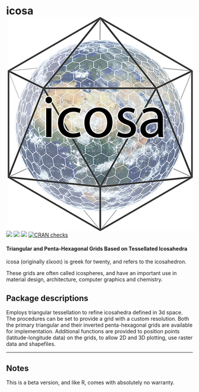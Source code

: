 
# icosa <img src="man/figures/logo.png" align="right" />

[![](https://img.shields.io/badge/devel%20version-0.11.0-green.svg)](https://github.com/adamkocsis/icosa)
[![](https://www.r-pkg.org/badges/version/icosa?color=blue)](https://cran.r-project.org/package=icosa)
[![](http://cranlogs.r-pkg.org/badges/grand-total/icosa?color=yellow)](https://cran.r-project.org/package=icosa)
[![CRAN
checks](https://badges.cranchecks.info/summary/icosa.svg)](https://cran.r-project.org/web/checks/check_results_icosa.html)

#### Triangular and Penta-Hexagonal Grids Based on Tessellated Icosahedra

icosa (originally εἴκοσι) is greek for twenty, and refers to the
icosahedron.

These grids are often called icospheres, and have an important use in
material design, architecture, computer graphics and chemistry.

## Package descriptions

Employs triangular tessellation to refine icosahedra defined in 3d
space. The procedures can be set to provide a grid with a custom
resolution. Both the primary triangular and their inverted
penta-hexagonal grids are available for implementation. Additional
functions are provided to position points (latitude-longitude data) on
the grids, to allow 2D and 3D plotting, use raster data and shapefiles.

-----

## Notes

This is a beta version, and like R, comes with absolutely no warranty.
